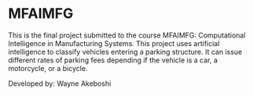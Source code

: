 # MFAIMFG

This is the final project submitted to the course MFAIMFG: Computational Intelligence in Manufacturing Systems. This project uses artificial intelligence to classify vehicles entering a parking structure. It can issue different rates of parking fees depending if the vehicle is a car, a motorcycle, or a bicycle.

Developed by: Wayne Akeboshi
